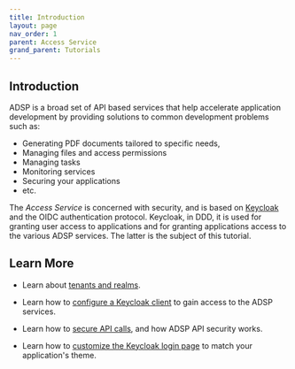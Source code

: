 ```yaml
---
title: Introduction
layout: page
nav_order: 1
parent: Access Service
grand_parent: Tutorials
---
```


## Introduction

ADSP is a broad set of API based services that help accelerate application development by providing solutions to common development problems such as:

- Generating PDF documents tailored to specific needs,
- Managing files and access permissions
- Managing tasks
- Monitoring services
- Securing your applications
- etc.

The _Access Service_ is concerned with security, and is based on [Keycloak](https://www.keycloak.org/docs/latest/securing_apps/#planning-for-securing-applications-and-services) and the OIDC authentication protocol. Keycloak, in DDD, it is used for granting user access to applications and for granting applications access to the various ADSP services. The latter is the subject of this tutorial.

## Learn More

- Learn about [tenants and realms](/adsp-monorepo/tutorials/access-service/tenants.html).

- Learn how to [configure a Keycloak client](/adsp-monorepo/tutorials/access-service/application-clients.html) to gain access to the ADSP services.

- Learn how to [secure API calls](/adsp-monorepo/tutorials/access-service/adsp-clients.html), and how ADSP API security works.

- Learn how to [customize the Keycloak login page](/adsp-monorepo/tutorials/access-service/themes.html) to match your application's theme.
